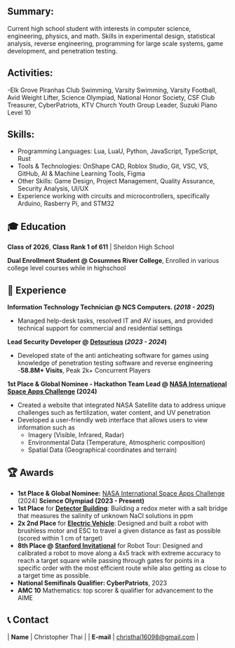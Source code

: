 ## Summary: 
Current high school student with interests in computer science, engineering, physics, and math. Skills in experimental design, statistical analysis, reverse engineering, programming for large scale systems, game development, and penetration testing.

## Activities:
-Elk Grove Piranhas Club Swimming, Varsity Swimming, Varsity Football, Avid Weight Lifter, Science Olympiad, National Honor Society, CSF Club Treasurer, CyberPatriots, KTV Church Youth Group Leader, Suzuki Piano Level 10

## Skills:
- Programming Languages: Lua, LuaU, Python, JavaScript, TypeScript, Rust 
- Tools & Technologies: OnShape CAD, Roblox Studio, Git, VSC, VS, GitHub, AI & Machine Learning Tools, Figma
- Other Skills: Game Design, Project Management, Quality Assurance, Security Analysis, UI/UX
- Experience working with circuits and microcontrollers, specifically Arduino, Rasberry Pi, and STM32
  
## 🎓 Education
**Class of 2026**, **Class Rank 1 of 611** | Sheldon High School

**Dual Enrollment Student @ Cosumnes River College**, Enrolled in various college level courses while in highschool

## 🔬  Experience
**Information Technology Technician @ NCS Computers. (_2018 - 2025_)**
- Managed help-desk tasks, resolved IT and AV issues, and provided technical support for commercial and residential settings

**Lead Security Developer @ <a href="https://www.roblox.com/communities/9511290/detourious">Detourious</a> (_2023 - 2024_)**
- Developed state of the anti anticheating software for games using knowledge of penetration testing software and reverse engineering
-**58.8M+ Visits**, Peak 2k+ Concurrent Players

**1st Place & Global Nominee - Hackathon Team Lead @ <a href="https://www.spaceappschallenge.org/nasa-space-apps-2024/find-a-team/slime-squad/"> NASA International Space Apps Challenge</a> (2024)**
- Created a website that integrated NASA Satellite data to address unique challenges such as fertilization, water content, and UV penetration
- Developed a user-friendly web interface that allows users to view information such as
    - Imagery (Visible, Infrared, Radar)
    - Environmental Data (Temperature, Atmospheric composition)
    - Spatial Data (Geographical coordinates and terrain)

## 🏆 Awards
- **1st Place & Global Nominee:** <a href="https://www.spaceappschallenge.org/nasa-space-apps-2024/find-a-team/slime-squad/"> NASA International Space Apps Challenge</a> (2024)
**Science Olympiad (2023 - Present)**
- **1st Place** for **<a href="https://www.duosmium.org/results/2024-03-02_nCA_sacramento_regional_c/">Detector Building</a>**: Building a redox meter with a salt bridge that measures the salinity of unknown NaCl solutions in ppm
- **2x 2nd Place** for **<a href="https://www.duosmium.org/results/2025-03-01_nCA_sacramento_regional_c/">Electric Vehicle</a>**: Designed and built a robot with brushless motor and ESC to travel a given distance as fast as possible (scored within 1 cm of target)
- **8th Place @ <a href="https://www.duosmium.org/results/2025-02-01_stanford_invitational_c/">Stanford Invitational</a>** for Robot Tour: Designed and calibrated a robot to move along a 4x5 track with extreme accuracy to reach a target square while passing through gates for points in a specific order with the most efficient route while also getting as close to a target time as possible.
- **National Semifinals Qualifier: CyberPatriots**, 2023
- **AMC 10** Mathematics: top scorer & qualifier for advancement to the AIME

## 📞 Contact

| **Name**   | Christopher Thai | 
| **E-mail**   | <a href="mailto:christhai16098@gmail.com">christhai16098@gmail.com</a> | 
